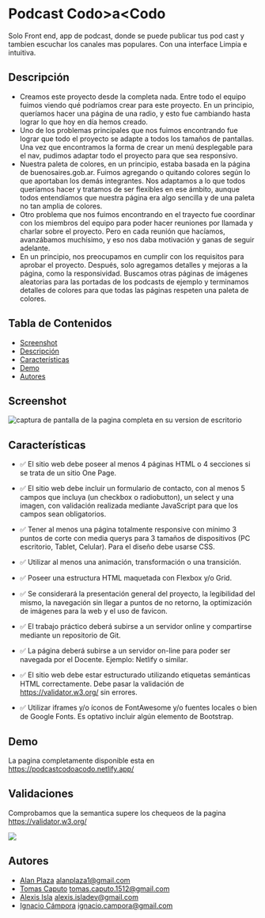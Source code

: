 # Podcast Codo>a<Codo

Solo Front end, app de podcast, donde se puede publicar tus pod cast y tambien escuchar los canales mas populares. Con una interface Limpia e intuitiva. 

## Descripción

- Creamos este proyecto desde la completa nada. Entre todo el equipo fuimos viendo qué podríamos crear para este proyecto. En un principio, queríamos hacer una página de una radio, y esto fue cambiando hasta lograr lo que hoy en día hemos creado.
- Uno de los problemas principales que nos fuimos encontrando fue lograr que todo el proyecto se adapte a todos los tamaños de pantallas. Una vez que encontramos la forma de crear un menú desplegable para el nav, pudimos adaptar todo el proyecto para que sea responsivo.
- Nuestra paleta de colores, en un principio, estaba basada en la página de buenosaires.gob.ar. Fuimos agregando o quitando colores según lo que aportaban los demás integrantes. Nos adaptamos a lo que todos queríamos hacer y tratamos de ser flexibles en ese ámbito, aunque todos entendíamos que nuestra página era algo sencilla y de una paleta no tan amplia de colores.
- Otro problema que nos fuimos encontrando en el trayecto fue coordinar con los miembros del equipo para poder hacer reuniones por llamada y charlar sobre el proyecto. Pero en cada reunión que hacíamos, avanzábamos muchísimo, y eso nos daba motivación y ganas de seguir adelante.
- En un principio, nos preocupamos en cumplir con los requisitos para aprobar el proyecto. Después, solo agregamos detalles y mejoras a la página, como la responsividad. Buscamos otras páginas de imágenes aleatorias para las portadas de los podcasts de ejemplo y terminamos detalles de colores para que todas las páginas respeten una paleta de colores.

## Tabla de Contenidos

- [Screenshot](#screenshot)
- [Descripción](#descripción)
- [Características](#caracteristicas)
- [Demo](#demo)
- [Autores](#autores)

## Screenshot

![captura de pantalla de la pagina completa en su version de escritorio](https://i.imgur.com/lJccqX6.png)


## Características

- ✅ El sitio web debe poseer al menos 4 páginas HTML o 4 secciones si se trata de un sitio One Page.

- ✅ El sitio web debe incluir un formulario de contacto, con al menos 5 campos que incluya (un checkbox o radiobutton), un select y una imagen, con validación realizada mediante JavaScript para que los campos sean obligatorios.

- ✅ Tener al menos una página totalmente responsive con mínimo 3 puntos de corte con media querys para 3 tamaños de dispositivos (PC escritorio, Tablet, Celular). Para el diseño debe usarse CSS.

- ✅ Utilizar al menos una animación, transformación o una transición.

- ✅ Poseer una estructura HTML maquetada con Flexbox y/o Grid.

- ✅ Se considerará la presentación general del proyecto, la legibilidad del mismo, la navegación sin llegar a puntos de no retorno, la optimización de imágenes para la web y el uso de favicon.

- ✅ El trabajo práctico deberá subirse a un servidor online y compartirse mediante un repositorio de Git.

- ✅ La página deberá subirse a un servidor on-line para poder ser navegada por el Docente. Ejemplo: Netlify o similar.

- ✅ El sitio web debe estar estructurado utilizando etiquetas semánticas HTML correctamente. Debe pasar la validación de https://validator.w3.org/ sin errores.

- ✅ Utilizar iframes y/o íconos de FontAwesome y/o fuentes locales o bien de Google Fonts. Es optativo incluir algún elemento de Bootstrap.

## Demo

La pagina completamente disponible esta en https://podcastcodoacodo.netlify.app/


## Validaciones

Comprobamos que la semantica supere los chequeos de la pagina https://validator.w3.org/

![](https://i.imgur.com/qrXiKiJ.png)
## Autores

- [Alan Plaza](https://github.com/1pome) alanplaza1@gmail.com
- [Tomas Caputo](https://github.com/Escalion12) tomas.caputo.1512@gmail.com
- [Alexis Isla](https://github.com/AILexisIsla) alexis.isladev@gmail.com
- [Ignacio Cámpora](https://github.com/ignaciocampora) ignacio.campora@gmail.com

